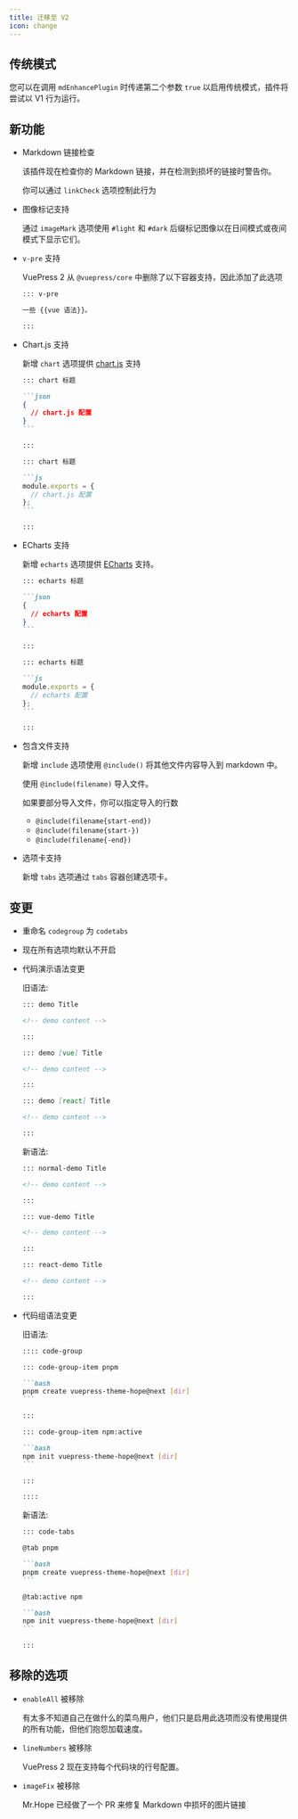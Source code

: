 ```yaml
---
title: 迁移至 V2
icon: change
---
```


## 传统模式

您可以在调用 `mdEnhancePlugin` 时传递第二个参数 `true` 以启用传统模式，插件将尝试以 V1 行为运行。

## 新功能

- Markdown 链接检查

  该插件现在检查你的 Markdown 链接，并在检测到损坏的链接时警告你。

  你可以通过 `linkCheck` 选项控制此行为

- 图像标记支持

  通过 `imageMark` 选项使用 `#light` 和 `#dark` 后缀标记图像以在日间模式或夜间模式下显示它们。

- `v-pre` 支持

  VuePress 2 从 `@vuepress/core` 中删除了以下容器支持，因此添加了此选项

  ```md
  ::: v-pre

  一些 {{vue 语法}}。

  :::
  ```

- Chart.js 支持

  新增 `chart` 选项提供 [chart.js](https://www.chartjs.org/docs/latest/) 支持

  ````md
  ::: chart 标题

  ```json
  {
    // chart.js 配置
  }
  ```

  :::

  ::: chart 标题

  ```js
  module.exports = {
    // chart.js 配置
  };
  ```

  :::
  ````

- ECharts 支持

  新增 `echarts` 选项提供 [ECharts](https://echarts.apache.org/en/index.html) 支持。

  ````md
  ::: echarts 标题

  ```json
  {
    // echarts 配置
  }
  ```

  :::

  ::: echarts 标题

  ```js
  module.exports = {
    // echarts 配置
  };
  ```

  :::
  ````

- 包含文件支持

  新增 `include` 选项使用 `@include()` 将其他文件内容导入到 markdown 中。

  使用 `@include(filename)` 导入文件。

  如果要部分导入文件，你可以指定导入的行数

  - `@include(filename{start-end})`
  - `@include(filename{start-})`
  - `@include(filename{-end})`

- 选项卡支持

  新增 `tabs` 选项通过 `tabs` 容器创建选项卡。

## 变更

- 重命名 `codegroup` 为 `codetabs`

- 现在所有选项均默认不开启

- 代码演示语法变更

  旧语法:

  ```md
  ::: demo Title

  <!-- demo content -->

  :::

  ::: demo [vue] Title

  <!-- demo content -->

  :::

  ::: demo [react] Title

  <!-- demo content -->

  :::
  ```

  新语法:

  ```md
  ::: normal-demo Title

  <!-- demo content -->

  :::

  ::: vue-demo Title

  <!-- demo content -->

  :::

  ::: react-demo Title

  <!-- demo content -->

  :::
  ```

- 代码组语法变更

  旧语法:

  ````md
  :::: code-group

  ::: code-group-item pnpm

  ```bash
  pnpm create vuepress-theme-hope@next [dir]
  ```

  :::

  ::: code-group-item npm:active

  ```bash
  npm init vuepress-theme-hope@next [dir]
  ```

  :::

  ::::
  ````

  新语法:

  ````md
  ::: code-tabs

  @tab pnpm

  ```bash
  pnpm create vuepress-theme-hope@next [dir]
  ```

  @tab:active npm

  ```bash
  npm init vuepress-theme-hope@next [dir]
  ```

  :::
  ````

## 移除的选项

- `enableAll` 被移除

  有太多不知道自己在做什么的菜鸟用户，他们只是启用此选项而没有使用提供的所有功能，但他们抱怨加载速度。

- `lineNumbers` 被移除

  VuePress 2 现在支持每个代码块的行号配置。

- `imageFix` 被移除

  Mr.Hope 已经做了一个 PR 来修复 Markdown 中损坏的图片链接
